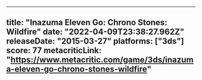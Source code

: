 
---
title: "Inazuma Eleven Go: Chrono Stones: Wildfire"
date: "2022-04-09T23:38:27.962Z"
releaseDate: "2015-03-27"
platforms: ["3ds"]
score: 77
metacriticLink: "https://www.metacritic.com/game/3ds/inazuma-eleven-go-chrono-stones-wildfire"
---
